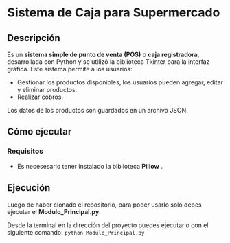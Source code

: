 # Sistema de Caja para Supermercado

## Descripción

Es un __sistema simple de punto de venta (POS)__ o __caja registradora__, desarrollada con Python y se utilizó la biblioteca Tkinter para la interfaz gráfica. Este sistema permite a los usuarios:
- Gestionar los productos disponibles, los usuarios pueden agregar, editar y eliminar productos.
- Realizar cobros.

Los datos de los productos son guardados en un archivo JSON.

## Cómo ejecutar

### Requisitos
- Es necesesario tener instalado la biblioteca __Pillow__ .

## Ejecución
Luego de haber clonado el repositorio, para poder usarlo solo debes ejecutar el __Modulo_Principal.py__.

Desde la terminal en la dirección del proyecto puedes ejecutarlo con el siguiente comando:
```python Modulo_Principal.py```  
